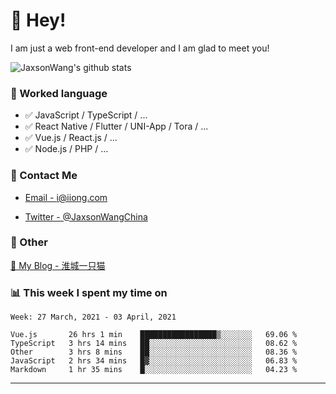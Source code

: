 # 👋 Hey!

I am just a web front-end developer and I am glad to meet you!

![JaxsonWang's github stats](https://github-readme-stats.vercel.app/api?username=JaxsonWang&&show_icons=true&&title_color=1abc9c&&icon_color=1abc9c)


### 📝 Worked language

- ✅ JavaScript / TypeScript / ...
- ✅ React Native / Flutter / UNI-App / Tora / ...
- ✅ Vue.js / React.js / ...
- ✅ Node.js / PHP / ...

### 📮 Contact Me

- [Email - i@iiong.com](mailto:i@iiong.com)

- [Twitter - @JaxsonWangChina](https://twitter.com/JaxsonWangChina)

### 🤪 Other

[📌 My Blog - 淮城一只猫](https://iiong.com)

### 📊 This week I spent my time on

<!--START_SECTION:waka-->
```text
Week: 27 March, 2021 - 03 April, 2021

Vue.js       26 hrs 1 min    █████████████████▒░░░░░░░   69.06 % 
TypeScript   3 hrs 14 mins   ██░░░░░░░░░░░░░░░░░░░░░░░   08.62 % 
Other        3 hrs 8 mins    ██░░░░░░░░░░░░░░░░░░░░░░░   08.36 % 
JavaScript   2 hrs 34 mins   █▓░░░░░░░░░░░░░░░░░░░░░░░   06.83 % 
Markdown     1 hr 35 mins    █░░░░░░░░░░░░░░░░░░░░░░░░   04.23 % 
```
<!--END_SECTION:waka-->

---
